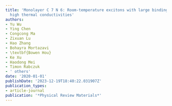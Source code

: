 ```yaml
---
title: 'Monolayer C 7 N 6: Room-temperature excitons with large binding energies and
  high thermal conductivities'
authors:
- Yu Wu
- Ying Chen
- Congcong Ma
- Zixuan Lu
- Hao Zhang
- Bohayra Mortazavi
- \textbf{Bowen Hou}
- Ke Xu
- Haodong Mei
- Timon Rabczuk
- ' others'
date: '2020-01-01'
publishDate: '2023-12-19T18:40:22.031907Z'
publication_types:
- article-journal
publication: '*Physical Review Materials*'
---
```

